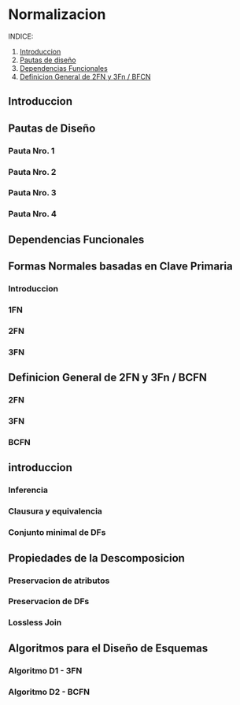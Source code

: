 # Normalizacion

INDICE:
1. [Introduccion](#introduccion)
2. [Pautas de diseño](#pautas-de-diseño)
3. [Dependencias Funcionales](#dependencias-funcionales)
4. [Definicion General de 2FN y 3Fn / BFCN](#definicion-general-de-2fn-y-3fn--bcfn)

## Introduccion

## Pautas de Diseño

### Pauta Nro. 1 

### Pauta Nro. 2

### Pauta Nro. 3

### Pauta Nro. 4


## Dependencias Funcionales

## Formas Normales basadas en Clave Primaria

### Introduccion

### 1FN

### 2FN

### 3FN

## Definicion General de 2FN y 3Fn / BCFN


### 2FN

### 3FN

### BCFN

## introduccion

### Inferencia

### Clausura y equivalencia

### Conjunto minimal de DFs

## Propiedades de la Descomposicion

### Preservacion de atributos

### Preservacion de DFs

### Lossless Join

## Algoritmos para el Diseño de Esquemas

### Algoritmo D1 - 3FN

### Algoritmo D2 - BCFN